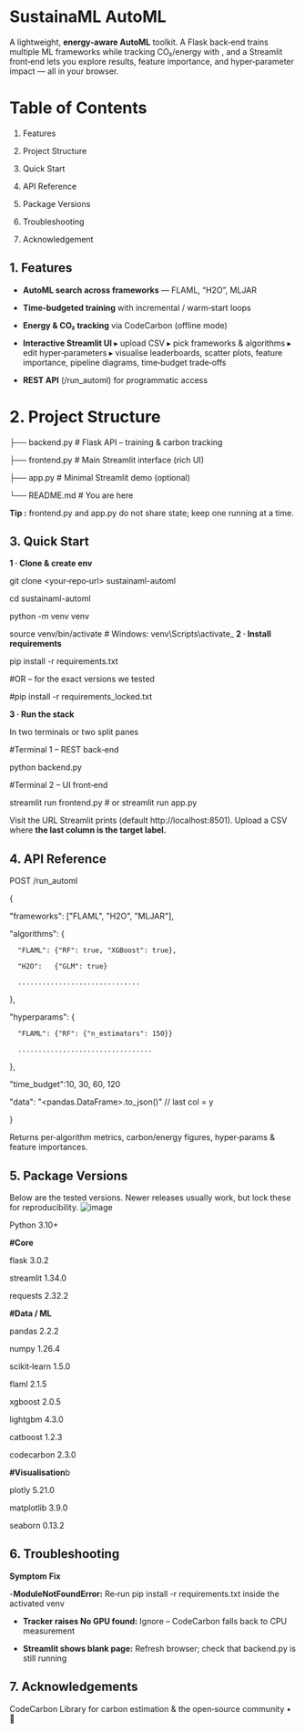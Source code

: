 # SustainaML AutoML

A lightweight, **energy‑aware AutoML** toolkit.  A Flask back‑end trains multiple ML frameworks while tracking CO₂/energy with , and a Streamlit front‑end lets you explore results, feature importance, and hyper‑parameter impact — all in your browser.

# Table of Contents

1. Features

2. Project Structure

3. Quick Start

4. API Reference

5. Package Versions

6. Troubleshooting

7. Acknowledgement



## 1. Features

- **AutoML search across frameworks** — FLAML, “H2O”, MLJAR

- **Time‑budgeted training** with incremental / warm‑start loops

- **Energy & CO₂ tracking** via CodeCarbon (offline mode)

- **Interactive Streamlit UI**
   ▸ upload CSV  ▸ pick frameworks & algorithms  ▸ edit hyper‑parameters  ▸ visualise leaderboards, scatter plots, feature importance, pipeline diagrams, time‑budget trade‑offs

- **REST API** (/run_automl) for programmatic access

# 2. Project Structure

├── backend.py      # Flask API – training & carbon tracking

├── frontend.py     # Main Streamlit interface (rich UI)

├── app.py          # Minimal Streamlit demo (optional)

└── README.md       # You are here

**Tip :** frontend.py and app.py do not share state; keep one running at a time.

## 3. Quick Start

**1 · Clone & create env**

git clone <your‑repo‑url> sustainaml-automl

cd sustainaml-automl

python -m venv venv

source venv/bin/activate   # Windows: venv\Scripts\activate_
**2 · Install requirements**

pip install -r requirements.txt

#OR – for the exact versions we tested

#pip install -r requirements_locked.txt

**3 · Run the stack**

In two terminals or two split panes 

#Terminal 1 – REST back‑end

python backend.py

#Terminal 2 – UI front‑end

streamlit run frontend.py   # or streamlit run app.py

Visit the URL Streamlit prints (default http://localhost:8501).  Upload a CSV where **the last column is the target label.**

## 4. API Reference

POST /run_automl

{

  "frameworks": ["FLAML", "H2O", "MLJAR"],
  
  "algorithms": {
  
      "FLAML": {"RF": true, "XGBoost": true},
      
      "H2O":   {"GLM": true}
      
      ..............................
      
  },
  
  "hyperparams": {
  
      "FLAML": {"RF": {"n_estimators": 150}}
      
      .................................
      
  },
  
  "time_budget":10, 30, 60, 120
  
  "data": "<pandas.DataFrame>.to_json()"   // last col = y
  
}

Returns per‑algorithm metrics, carbon/energy figures, hyper‑params & feature importances.

## 5. Package Versions

Below are the tested versions.  Newer releases usually work, but lock these for reproducibility.
![image](https://github.com/user-attachments/assets/fceed1dc-ef9a-467f-b0f2-465051cbd072)



Python              3.10+

**#Core**

flask               3.0.2

streamlit           1.34.0

requests            2.32.2

**#Data / ML**

pandas              2.2.2

numpy               1.26.4

scikit‑learn        1.5.0

flaml               2.1.5

xgboost             2.0.5

lightgbm            4.3.0

catboost            1.2.3

codecarbon          2.3.0

**#Visualisation**b

plotly              5.21.0

matplotlib          3.9.0

seaborn             0.13.2

## 6.  Troubleshooting

**Symptom**                                                                 **Fix**      


-**ModuleNotFoundError:**                   Re‑run pip install -r requirements.txt inside the activated venv


- **Tracker raises No GPU found:**          Ignore – CodeCarbon falls back to CPU measurement
  

- **Streamlit shows blank page:**              Refresh browser; check that backend.py is still running
  
## 7. Acknowledgements

CodeCarbon Library for carbon estimation  & the open‑source community • 🌱
